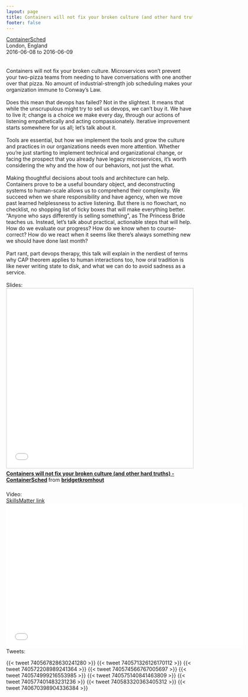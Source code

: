 ```yaml
---
layout: page
title: Containers will not fix your broken culture (and other hard truths)
footer: false
---
```


<div class="views-field views-field-nothing">        <span class="field-content views-field-field-details"><a href="https://skillsmatter.com/conferences/7429-containersched-2016-the-container-and-scheduler-conference#program">ContainerSched</a><br>London, England<br><span class="date-display-start">2016-06-08</span> to <span class="date-display-end">2016-06-09</span></span></div>
<br>
<br>
Containers will not fix your broken culture. Microservices won’t prevent your two-pizza teams from needing to have conversations with one another over that pizza. No amount of industrial-strength job scheduling makes your organization immune to Conway’s Law.
<br>
<br>
Does this mean that devops has failed? Not in the slightest. It means that while the unscrupulous might try to sell us devops, we can’t buy it. We have to live it; change is a choice we make every day, through our actions of listening empathetically and acting compassionately. Iterative improvement starts somewhere for us all; let’s talk about it.
<br>
<br>
Tools are essential, but how we implement the tools and grow the culture and practices in our organizations needs even more attention. Whether you’re just starting to implement technical and organizational change, or facing the prospect that you already have legacy microservices, it’s worth considering the why and the how of our behaviors, not just the what.
<br>
<br>
Making thoughtful decisions about tools and architecture can help. Containers prove to be a useful boundary object, and deconstructing systems to human-scale allows us to comprehend their complexity. We succeed when we share responsibility and have agency, when we move past learned helplessness to active listening. But there is no flowchart, no checklist, no shopping list of ticky boxes that will make everything better. “Anyone who says differently is selling something”, as The Princess Bride teaches us. Instead, let’s talk about practical, actionable steps that will help. How do we evaluate our progress? How do we know when to course-correct? How do we react when it seems like there’s always something new we should have done last month?
<br>
<br>
Part rant, part devops therapy, this talk will explain in the nerdiest of terms why CAP theorem applies to human interactions too, how oral tradition is like never writing state to disk, and what we can do to avoid sadness as a service.
<br>

<br>
Slides:
<br>

<iframe src="//www.slideshare.net/slideshow/embed_code/key/3fi1QhFTm4aDgM" width="595" height="485" frameborder="0" marginwidth="0" marginheight="0" scrolling="no" style="border:1px solid #CCC; border-width:1px; margin-bottom:5px; max-width: 100%;" allowfullscreen> </iframe> <div style="margin-bottom:5px"> <strong> <a href="//www.slideshare.net/bridgetkromhout/containers-will-not-fix-your-broken-culture-and-other-hard-truths-containersched" title="Containers will not fix your broken culture (and other hard truths) - ContainerSched" target="_blank">Containers will not fix your broken culture (and other hard truths) - ContainerSched</a> </strong> from <strong><a href="//www.slideshare.net/bridgetkromhout" target="_blank">bridgetkromhout</a></strong> </div>

<br>
Video:
<br>
<a href="https://skillsmatter.com/skillscasts/7927-keynote-containers-will-not-fix-your-broken-culture-and-other-hard-truths">SkillsMatter link</a>

<iframe allowFullScreen='' data-progress='true' frameborder='0' height='390' id='vimeo-player' mozallowfullscreen='' src='//player.vimeo.com/video/169985007?api=1&amp;title=0' webkitAllowFullScreen='' width='640'></iframe>

<br>
Tweets:
<br>

{{< tweet 740567828630241280 >}}
{{< tweet 740571326126170112 >}}
{{< tweet 740572208989241364 >}}
{{< tweet 740574566767005697 >}}
{{< tweet 740574999216553985 >}}
{{< tweet 740575140841463809 >}}
{{< tweet 740577401483231236 >}}
{{< tweet 740583320363405312 >}}
{{< tweet 740670398904336384 >}}
